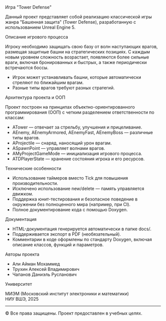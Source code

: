 Игра "Tower Defense"

Данный проект представляет собой реализацию классической игры жанра "Башенная защита" (Tower Defense), разработанную с использованием Unreal Engine 5.

Описание игрового процесса

Игроку необходимо защищать свою базу от волн наступающих врагов, размещая защитные башни на стратегических позициях. С каждым новым уровнем сложность возрастает, появляются более сильные враги, включая бронированных и быстрых, а также периодически встречаются боссы.

- Игрок может устанавливать башни, которые автоматически стреляют по ближайшим врагам.
- Разные типы врагов требуют разных стратегий.

Архитектура проекта и ООП

Проект построен на принципах объектно-ориентированного программирования (ООП) с четким разделением ответственности по классам:

- ATower — отвечает за стрельбу, улучшения и прицеливание.
- AEnemy, AEnemyArmored, AEnemyFast, AEnemyBoss — различные типы врагов.
- AProjectile — снаряд, наносящий урон врагам.
- ASpawnPoint — управляет волнами врагов.
- AMyProjectGameMode — инициализация игрового процесса.
- ATDPlayerState — хранение состояния игрока и его ресурсов.

Технические особенности

-  Использование таймеров вместо Tick для повышения производительности.
-  Исключено использование new/delete — память управляется движком.
- Поддержка юнит-тестирования и безопасное поведение в окружении без полноценного мира (например, при CI).
- Полное документирование кода с помощью Doxygen.

Документация

- HTML-документация генерируется автоматически в папке docs/.
- Поддерживается экспорт в PDF (необязательный).
- Комментарии в коде оформлены по стандарту Doxygen, включая описание классов, функций и параметров.

Авторы проекта

- Али Айман Мохаммед
- Трухин Алексей Владимирович  
- Чапанов Даниэль Русланович

Университет

МИЭМ (Московский институт электроники и математики)  
НИУ ВШЭ, 2025

---

© Все права защищены. Проект предоставлен в учебных целях.